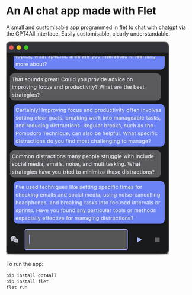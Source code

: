 # An AI chat app made with Flet

A small and customisable app programmed in flet to chat with chatgpt via the GPT4All interface. Easily customisable, clearly understandable.

![AI Chat](screenshot.png)

To run the app:

```
pip install gpt4all
pip install flet
flet run 
```